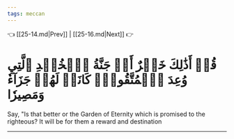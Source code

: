 ```yaml
---
tags: meccan
---
```


👈 [[25-14.md|Prev]] | [[25-16.md|Next]] 👉

# قُلۡ أَذَٰلِكَ خَيۡرٌ أَمۡ جَنَّةُ ٱلۡخُلۡدِ ٱلَّتِي وُعِدَ ٱلۡمُتَّقُونَۚ كَانَتۡ لَهُمۡ جَزَآءٗ وَمَصِيرٗا

Say, "Is that better or the Garden of Eternity which is promised to the righteous? It will be for them a reward and destination

---

